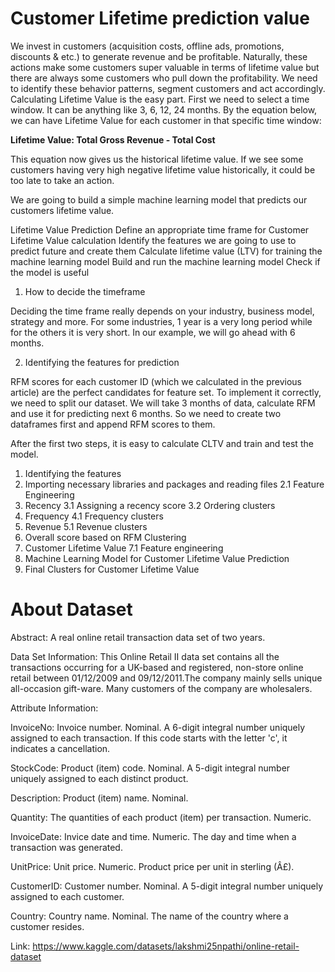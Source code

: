 # **Customer Lifetime prediction value**

We invest in customers (acquisition costs, offline ads, promotions, discounts & etc.) to generate revenue and be profitable. Naturally, these actions make some customers super valuable in terms of lifetime value but there are always some customers who pull down the profitability. We need to identify these behavior patterns, segment customers and act accordingly. Calculating Lifetime Value is the easy part. First we need to select a time window. It can be anything like 3, 6, 12, 24 months. By the equation below, we can have Lifetime Value for each customer in that specific time window:

**Lifetime Value: Total Gross Revenue - Total Cost**

This equation now gives us the historical lifetime value. If we see some customers having very high negative lifetime value historically, it could be too late to take an action.

We are going to build a simple machine learning model that predicts our customers lifetime value.

Lifetime Value Prediction
Define an appropriate time frame for Customer Lifetime Value calculation
Identify the features we are going to use to predict future and create them
Calculate lifetime value (LTV) for training the machine learning model
Build and run the machine learning model
Check if the model is useful
1. How to decide the timeframe

Deciding the time frame really depends on your industry, business model, strategy and more. For some industries, 1 year is a very long period while for the others it is very short. In our example, we will go ahead with 6 months.

2. Identifying the features for prediction

RFM scores for each customer ID (which we calculated in the previous article) are the perfect candidates for feature set. To implement it correctly, we need to split our dataset. We will take 3 months of data, calculate RFM and use it for predicting next 6 months. So we need to create two dataframes first and append RFM scores to them.

After the first two steps, it is easy to calculate CLTV and train and test the model.

1. Identifying the features
2. Importing necessary libraries and packages and reading files
2.1 Feature Engineering
3. Recency
3.1 Assigning a recency score
3.2 Ordering clusters
4. Frequency
4.1 Frequency clusters
5. Revenue
5.1 Revenue clusters
6. Overall score based on RFM Clustering
7. Customer Lifetime Value
7.1 Feature engineering
8. Machine Learning Model for Customer Lifetime Value Prediction
9. Final Clusters for Customer Lifetime Value

# **About Dataset**
Abstract: A real online retail transaction data set of two years.

Data Set Information:
This Online Retail II data set contains all the transactions occurring for a UK-based and registered, non-store online retail between 01/12/2009 and 09/12/2011.The company mainly sells unique all-occasion gift-ware. Many customers of the company are wholesalers.

Attribute Information:

InvoiceNo: Invoice number. Nominal. A 6-digit integral number uniquely assigned to each transaction. If this code starts with the letter 'c', it indicates a cancellation.

StockCode: Product (item) code. Nominal. A 5-digit integral number uniquely assigned to each distinct product.

Description: Product (item) name. Nominal.

Quantity: The quantities of each product (item) per transaction. Numeric.

InvoiceDate: Invice date and time. Numeric. The day and time when a transaction was generated.

UnitPrice: Unit price. Numeric. Product price per unit in sterling (Â£).

CustomerID: Customer number. Nominal. A 5-digit integral number uniquely assigned to each customer.

Country: Country name. Nominal. The name of the country where a customer resides.

Link: https://www.kaggle.com/datasets/lakshmi25npathi/online-retail-dataset

